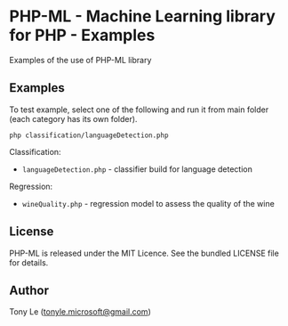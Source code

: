 # PHP-ML - Machine Learning library for PHP - Examples

Examples of the use of PHP-ML library

## Examples

To test example, select one of the following and run it from main folder (each category has its own folder).

```
php classification/languageDetection.php
```

Classification:

* `languageDetection.php` - classifier build for language detection

Regression:

* `wineQuality.php` - regression model to assess the quality of the wine

## License

PHP-ML is released under the MIT Licence. See the bundled LICENSE file for details.

## Author

Tony Le (tonyle.microsoft@gmail.com)
